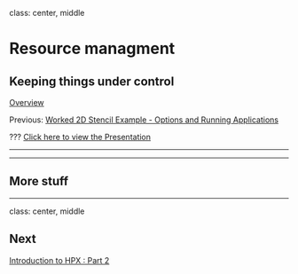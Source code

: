 
class: center, middle

# Resource managment
## Keeping things under control

[Overview](..)

Previous: [Worked 2D Stencil Example - Options and Running Applications](../session5)

???
[Click here to view the Presentation](https://stellar-group.github.io/tutorials/cscs2016/session5/)

---
---
## More stuff
---
class: center, middle
## Next

[Introduction to HPX : Part 2](../session7)
